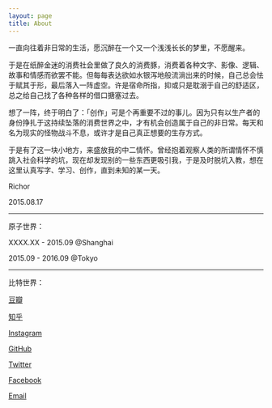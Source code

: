 ```yaml
---
layout: page
title: About
---
```



一直向往着非日常的生活，愿沉醉在一个又一个浅浅长长的梦里，不愿醒来。

于是在纸醉金迷的消费社会里做了良久的消费豚，消费着各种文字、影像、逻辑、故事和情感而欲罢不能。但每每表达欲如水银泻地般流淌出来的时候，自己总会怯于赋其于形，最后落入一阵虚空。许是宿命所指，抑或只是耽溺于自己的舒适区，总之给自己找了各种各样的借口搪塞过去。

想了一阵，终于明白了：「创作」可是个再重要不过的事儿。因为只有以生产者的身份挣扎于这持续坠落的消费世界之中，才有机会创造属于自己的非日常。每天和名为现实的怪物战斗不息，或许才是自己真正想要的生存方式。

于是有了这一块小地方，来盛放我的中二情怀。曾经抱着观察人类的所谓情怀不慎跳入社会科学的坑，现在却发现别的一些东西更吸引我，于是及时脱坑入教，想在这里认真写字、学习、创作，直到未知的某一天。

Richor

2015.08.17

---

原子世界：

XXXX.XX - 2015.09 @Shanghai

2015.09 - 2016.09 @Tokyo

---

比特世界：

[豆瓣](http://www.douban.com/people/richor/)

[知乎](http://www.zhihu.com/people/richorzhihu)

[Instagram](https://instagram.com/richorrr/)

[GitHub](https://github.com/richorw)

[Twitter](https://twitter.com/richor_w)

[Facebook](https://www.facebook.com/richorw)

[Email](mailto:richor.gm@gmail.com)